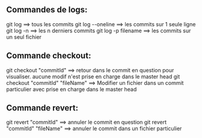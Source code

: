 ## Commandes de logs:

git log ==> tous les commits
git log --oneline ==> les commits sur 1 seule ligne
git log -n ==> les n derniers commits
git log -p filename ==> les commits sur un seul fichier

## Commande checkout:

git checkout "commitId" ==> retour dans le commit en question pour visualiser. aucune modif n'est prise en charge dans le master head
git checkout "commitId" "fileName" ==> Modifier un fichier dans un commit particulier avec prise en charge dans le master head

## Commande revert:

git revert "commitId" ==> annuler le commit en question
git revert "commitId" "fileName" ==> annuler le commit dans un fichier particulier